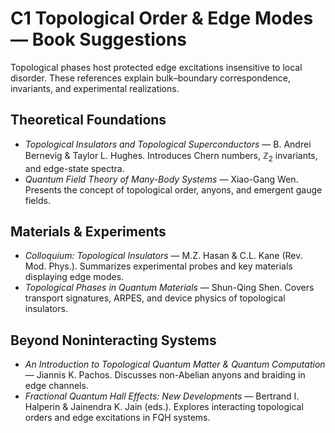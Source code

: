 # C1 Topological Order & Edge Modes — Book Suggestions

Topological phases host protected edge excitations insensitive to local disorder. These references explain bulk–boundary correspondence, invariants, and experimental realizations.

## Theoretical Foundations
- *Topological Insulators and Topological Superconductors* — B. Andrei Bernevig & Taylor L. Hughes. Introduces Chern numbers, $\mathbb{Z}_{2}$ invariants, and edge-state spectra.
- *Quantum Field Theory of Many-Body Systems* — Xiao-Gang Wen. Presents the concept of topological order, anyons, and emergent gauge fields.

## Materials & Experiments
- *Colloquium: Topological Insulators* — M.Z. Hasan & C.L. Kane (Rev. Mod. Phys.). Summarizes experimental probes and key materials displaying edge modes.
- *Topological Phases in Quantum Materials* — Shun-Qing Shen. Covers transport signatures, ARPES, and device physics of topological insulators.

## Beyond Noninteracting Systems
- *An Introduction to Topological Quantum Matter & Quantum Computation* — Jiannis K. Pachos. Discusses non-Abelian anyons and braiding in edge channels.
- *Fractional Quantum Hall Effects: New Developments* — Bertrand I. Halperin & Jainendra K. Jain (eds.). Explores interacting topological orders and edge excitations in FQH systems.

